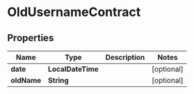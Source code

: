 

# OldUsernameContract


## Properties

Name | Type | Description | Notes
------------ | ------------- | ------------- | -------------
**date** | **LocalDateTime** |  |  [optional]
**oldName** | **String** |  |  [optional]



